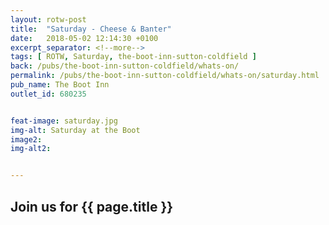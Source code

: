 ```yaml
---
layout: rotw-post
title:  "Saturday - Cheese & Banter"
date:   2018-05-02 12:14:30 +0100
excerpt_separator: <!--more-->
tags: [ ROTW, Saturday, the-boot-inn-sutton-coldfield ]
back: /pubs/the-boot-inn-sutton-coldfield/whats-on/
permalink: /pubs/the-boot-inn-sutton-coldfield/whats-on/saturday.html
pub_name: The Boot Inn
outlet_id: 680235


feat-image: saturday.jpg
img-alt: Saturday at the Boot
image2:
img-alt2:


---
```


<h2>Join us for {{ page.title }}</h2>